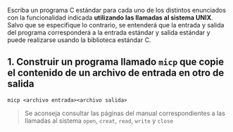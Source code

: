 Escriba un programa C estándar para cada uno de los distintos enunciados con la funcionalidad indicada **utilizando las llamadas al sistema UNIX**. Salvo que se especifique lo contrario, se entenderá que la entrada y salida del programa corresponderá a la entrada estándar y salida estándar y puede realizarse usando la biblioteca estándar C.

1\. Construir un programa llamado `micp` que copie el contenido de un archivo de entrada en otro de salida
----
```console
micp <archivo entrada><archivo salida>
```
> Se aconseja consultar las páginas del manual correspondientes a las llamadas al sistema `open`, `creat`, `read`, `write` y `close`
